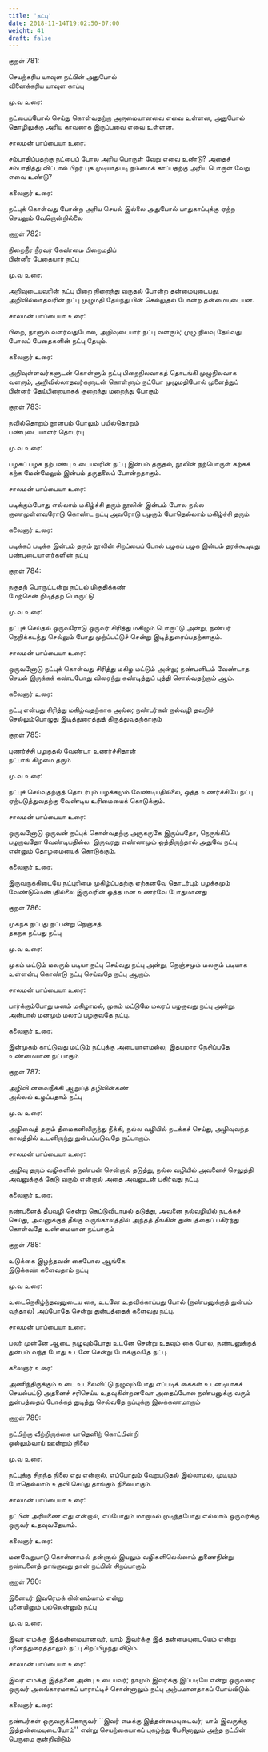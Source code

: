 ```yaml
---
title: 'நட்பு'
date: 2018-11-14T19:02:50-07:00
weight: 41
draft: false
---
```



குறள்  781:

செயற்கரிய யாவுள நட்பின் அதுபோல்  
வினைக்கரிய யாவுள காப்பு

மு.வ உரை:

நட்பைப்போல் செய்து கொள்வதற்கு அருமையானவை எவை உள்ளன, அதுபோல் தொழிலுக்கு அரிய காவலாக இருப்பவை எவை உள்ளன.

சாலமன் பாப்பையா உரை:

சம்பாதிப்பதற்கு நட்பைப் போல அரிய பொருள் வேறு எவை உண்டு? அதைச் சம்பாதித்து விட்டால் பிறர் புக முடியாதபடி நம்மைக் காப்பதற்கு அரிய பொருள் வேறு எவை உண்டு?

கலைஞர் உரை:

நட்புக் கொள்வது போன்ற அரிய செயல் இல்லை அதுபோல் பாதுகாப்புக்கு ஏற்ற செயலும் வேறொன்றில்லை

குறள்  782:

நிறைநீர நீரவர் கேண்மை பிறைமதிப்  
பின்னீர பேதையார் நட்பு

மு.வ உரை:

அறிவுடையவரின் நட்பு பிறை நிறைந்து வருதல் போன்ற தன்மையுடையது, அறிவில்லாதவரின் நட்பு முழுமதி தேய்ந்து பின் செல்லுதல் போன்ற தன்மையுடையன.

சாலமன் பாப்பையா உரை:

பிறை, நாளும் வளர்வதுபோல, அறிவுடையார் நட்பு வளரும்; முழு நிலவு தேய்வது போலப் பேதைகளின் நட்பு தேயும்.

கலைஞர் உரை:

அறிவுள்ளவர்களுடன் கொள்ளும் நட்பு பிறைநிலவாகத் தொடங்கி முழுநிலவாக வளரும், அறிவில்லாதவர்களுடன் கொள்ளும் நட்போ முழுமதிபோல் முளைத்துப் பின்னர் தேய்பிறையாகக் குறைந்து மறைந்து போகும்

குறள்  783:

நவில்தொறும் நூனயம் போலும் பயில்தொறும்  
பண்புடை யாளர் தொடர்பு

மு.வ உரை:

பழகப் பழக நற்பண்பு உடையவரின் நட்பு இன்பம் தருதல், நூலின் நற்பொருள் கற்கக் கற்க மேன்மேலும் இன்பம் தருதலைப் போன்றதாகும்.

சாலமன் பாப்பையா உரை:

படிக்கும்போது எல்லாம் மகிழ்ச்சி தரும் நூலின் இன்பம் போல நல்ல குணமுள்ளவரோடு கொண்ட நட்பு அவரோடு பழகும் போதெல்லாம் மகிழ்ச்சி தரும்.

கலைஞர் உரை:

படிக்கப் படிக்க இன்பம் தரும் நூலின் சிறப்பைப் போல் பழகப் பழக இன்பம் தரக்கூடியது பண்புடையாளர்களின் நட்பு

குறள்  784:

நகுதற் பொருட்டன்று நட்டல் மிகுதிக்கண்  
மேற்சென் றிடித்தற் பொருட்டு

மு.வ உரை:

நட்புச் செய்தல் ஒருவரோடு ஒருவர் சிரித்து மகிழும் பொருட்டு அன்று, நண்பர் நெறிக்கடந்து செல்லும் போது முற்ப்பட்டுச் சென்று இடித்துரைப்பதற்காகும்.

சாலமன் பாப்பையா உரை:

ஒருவனோடு நட்புக் கொள்வது சிரித்து மகிழ மட்டும் அன்று; நண்பனிடம் வேண்டாத செயல் இருக்கக் கண்டபோது விரைந்து கண்டித்துப் புத்தி சொல்வதற்கும் ஆம்.

கலைஞர் உரை:

நட்பு என்பது சிரித்து மகிழ்வதற்காக அல்ல; நண்பர்கள் நல்வழி தவறிச் செல்லும்பொழுது இடித்துரைத்துத் திருத்துவதற்காகும்

குறள்  785:

புணர்ச்சி பழகுதல் வேண்டா உணர்ச்சிதான்  
நட்பாங் கிழமை தரும்

மு.வ உரை:

நட்புச் செய்வதற்குத் தொடர்பும் பழக்கமும் வேண்டியதில்லை, ஒத்த உணர்ச்சியே நட்பு ஏற்படுத்துவதற்கு வேண்டிய உரிமையைக் கொடுக்கும்.

சாலமன் பாப்பையா உரை:

ஒருவனோடு ஒருவன் நட்புக் கொள்வதற்கு அருகருகே இருப்பதோ, நெருங்கிப் பழகுவதோ வேண்டியதில்ல. இருவரது எண்ணமும் ஒத்திருந்தால் அதுவே நட்பு என்னும் தோழமையைக் கொடுக்கும்.

கலைஞர் உரை:

இருவருக்கிடையே நட்புரிமை முகிழ்ப்பதற்கு ஏற்கனவே தொடர்பும் பழக்கமும் வேண்டுமென்பதில்லை இருவரின் ஒத்த மன உணர்வே போதுமானது

குறள்  786:

முகநக நட்பது நட்பன்று நெஞ்சத்  
தகநக நட்பது நட்பு

மு.வ உரை:

முகம் மட்டும் மலரும் படியா நட்பு செய்வது நட்பு அன்று, நெஞ்சமும் மலரும் படியாக உள்ளன்பு கொண்டு நட்பு செய்வதே நட்பு ஆகும்.

சாலமன் பாப்பையா உரை:

பார்க்கும்போது மனம் மகிழாமல், முகம் மட்டுமே மலரப் பழகுவது நட்பு அன்று. அன்பால் மனமும் மலரப் பழகுவதே நட்பு.

கலைஞர் உரை:

இன்முகம் காட்டுவது மட்டும் நட்புக்கு அடையாளமல்ல; இதயமார நேசிப்பதே உண்மையான நட்பாகும்

குறள்  787:

அழிவி னவைநீக்கி ஆறுய்த் தழிவின்கண்  
அல்லல் உழப்பதாம் நட்பு

மு.வ உரை:

அழிவைத் தரும் தீமைகளிலிருந்து நீக்கி, நல்ல வழியில் நடக்கச் செய்து, அழிவுவந்த காலத்தில் உடனிருந்து துன்பப்படுவதே நட்பாகும்.

சாலமன் பாப்பையா உரை:

அழிவு தரும் வழிகளில் நண்பன் சென்றால் தடுத்து, நல்ல வழியில் அவனைச் செலுத்தி அவனுக்குக் கேடு வரும் என்றால் அதை அவனுடன் பகிர்வது நட்பு.

கலைஞர் உரை:

நண்பனைத் தீயவழி சென்று கெட்டுவிடாமல் தடுத்து, அவனை நல்வழியில் நடக்கச் செய்து, அவனுக்குத் தீங்கு வருங்காலத்தில் அந்தத் தீங்கின் துன்பத்தைப் பகிர்ந்து கொள்வதே உண்மையான நட்பாகும்

குறள்  788:

உடுக்கை இழந்தவன் கைபோல ஆங்கே  
இடுக்கண் களைவதாம் நட்பு

மு.வ உரை:

உடைநெகிழ்ந்தவனுடைய கை, உடனே உதவிக்காப்பது போல் (நண்பனுக்குத் துன்பம் வந்தால்) அப்போதே சென்று துன்பத்தைக் களைவது நட்பு.

சாலமன் பாப்பையா உரை:

பலர் முன்னே ஆடை நழுவும்போது உடனே சென்று உதவும் கை போல, நண்பனுக்குத் துன்பம் வந்த போது உடனே சென்று போக்குவதே நட்பு.

கலைஞர் உரை:

அணிந்திருக்கும் உடை உடலைவிட்டு நழுவும்போது எப்படிக் கைகள் உடனடியாகச் செயல்பட்டு அதனைச் சரிசெய்ய உதவுகின்றனவோ அதைப்போல நண்பனுக்கு வரும் துன்பத்தைப் போக்கத் துடித்து செல்வதே நப்புக்கு இலக்கணமாகும்

குறள்  789:

நட்பிற்கு வீற்றிருக்கை யாதெனிற் கொட்பின்றி  
ஒல்லும்வாய் ஊன்றும் நிலை

மு.வ உரை:

நட்புக்கு சிறந்த நிலை எது என்றால், எப்போதும் வேறுபடுதல் இல்லாமல், முடியும் போதெல்லாம் உதவி செய்து தாங்கும் நிலையாகும்.

சாலமன் பாப்பையா உரை:

நட்பின் அரியணை எது என்றால், எப்போதும் மாறாமல் முடிந்தபோது எல்லாம் ஒருவர்க்கு ஒருவர் உதவுவதேயாம்.

கலைஞர் உரை:

மனவேறுபாடு கொள்ளாமல் தன்னால் இயலும் வழிகளிலெல்லாம் துணைநின்று நண்பனைத் தாங்குவது தான் நட்பின் சிறப்பாகும்

குறள்  790:

இனையர் இவரெமக் கின்னம்யாம் என்று  
புனையினும் புல்லென்னும் நட்பு

மு.வ உரை:

இவர் எமக்கு இத்தன்மையானவர், யாம் இவர்க்கு இத் தன்மையுடையேம் என்று புனைந்துரைத்தாலும் நட்பு சிறப்பிழந்து விடும்.

சாலமன் பாப்பையா உரை:

இவர் எமக்கு இத்தனை அன்பு உடையவர்; நாமும் இவர்க்கு இப்படியே என்று ஒருவரை ஒருவர் அலங்காரமாகப் பாராட்டிச் சொன்னாலும் நட்பு அற்பமானதாகப் போய்விடும்.

கலைஞர் உரை:

நண்பர்கள் ஒருவருக்கொருவர் ``இவர் எமக்கு இத்தன்மையுடைவர்; யாம் இவருக்கு இத்தன்மையுடையோம்'' என்று செயற்கையாகப் புகழ்ந்து பேசினாலும் அந்த நட்பின் பெருமை குன்றிவிடும்